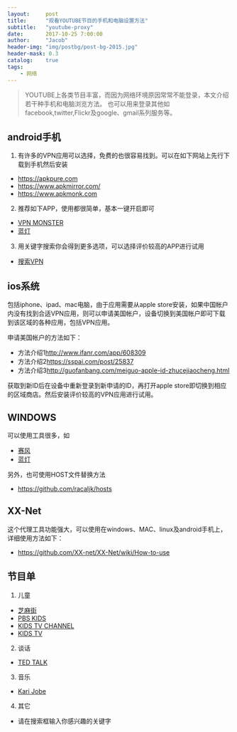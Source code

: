 ```yaml
---
layout:     post
title:      "观看YOUTUBE节目的手机和电脑设置方法"
subtitle:   "youtube-proxy"
date:       2017-10-25 7:00:00
author:     "Jacob"
header-img: "img/postbg/post-bg-2015.jpg"
header-mask: 0.3
catalog:    true
tags:
    - 网络
---
```



> YOUTUBE上各类节目丰富，而因为网络环境原因常常不能登录，本文介绍若干种手机和电脑浏览方法。
> 也可以用来登录其他如facebook,twitter,Flickr及google、gmail系列服务等。

## android手机
1. 有许多的VPN应用可以选择，免费的也很容易找到。可以在如下网站上先行下载到手机然后安装
- <https://apkpure.com>
- <https://www.apkmirror.com/>
- <https://www.apkmonk.com>
2. 推荐如下APP，使用都很简单，基本一键开启即可
- [VPN MONSTER](https://apkpure.com/cn/vpn-monster-free-unlimited-security-vpn-proxy/free.vpn.unblock.proxy.vpnmonster)
- [蓝灯](https://apkpure.com/lantern-better-than-a-vpn/org.getlantern.lantern)
3. 用关键字搜索你会得到更多选项，可以选择评价较高的APP进行试用
- [搜索VPN](https://apkpure.com/cn/search?q=VPN)

## ios系统
包括iphone、ipad、mac电脑，由于应用需要从apple store安装，如果中国帐户内没有找到合适VPN应用，则可以申请美国帐户，设备切换到美国帐户即可下载到该区域的各种应用，包括VPN应用。

申请美国帐户的方法如下：
- 方法介绍1<http://www.ifanr.com/app/608309>
- 方法介绍2<https://sspai.com/post/25837>
- 方法介绍3<http://guofanbang.com/meiguo-apple-id-zhucejiaocheng.html>

获取到新ID后在设备中重新登录到新申请的ID，再打开apple store即切换到相应的区域商店。然后安装评价较高的VPN应用进行试用。

## WINDOWS
可以使用工具很多，如
- [赛风](https://psiphon3.com/zh/index.html)
- [蓝灯](https://getlantern.org/zh_CN/)

另外，也可使用HOST文件替换方法
- <https://github.com/racaljk/hosts>

## XX-Net
这个代理工具功能强大，可以使用在windows、MAC、linux及android手机上，详细使用方法如下：
* <https://github.com/XX-net/XX-Net/wiki/How-to-use>

## 节目单
1. 儿童
- [芝麻街](https://www.youtube.com/user/SesameStreet)
- [PBS KIDS](https://www.youtube.com/channel/UCrNnk0wFBnCS1awGjq_ijGQ)
- [KIDS TV CHANNEL](https://www.youtube.com/user/edukatetv)
- [KIDS TV](https://www.youtube.com/channel/UC7Pq3Ko42YpkCB_Q4E981jw)
2. 谈话
- [TED TALK](https://www.youtube.com/user/TEDtalksDirector)
3. 音乐
- [Kari Jobe](https://www.youtube.com/watch?v=rNx7KK-Koi0&list=RDrNx7KK-Koi0)
4. 其它
- 请在搜索框输入你感兴趣的关键字



